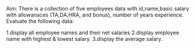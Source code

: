 Aim:
There is a collection of five employees data with id,name,basic salary with allowanaces (TA,DA,HRA, and bonus), number of years experience. Evaluate the following data:

1.display all employee names and their net salaries
2.display employee name with highest & lowest salary.
3.display the average salary.
